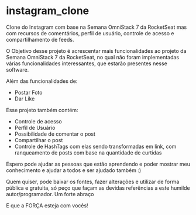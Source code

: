 # instagram_clone
Clone do Instagram com base na Semana OmniStack 7 da RocketSeat mas com recursos de comentários, perfil de usuário, controle de acesso e compartilhamento de feeds.

O Objetivo desse projeto é acrescentar mais funcionalidades ao projeto da Semana OmniStack 7 da RocketSeat, no qual não foram implementadas várias funcionalidades interessantes, que estarão presentes nesse software.

Além das funcionalidades de:
* Postar Foto
* Dar Like

Esse projeto também contém:

* Controle de acesso
* Perfil de Usuário
* Possibilidade de comentar o post
* Compartilhar o post
* Controle de HashTags com elas sendo transformadas em link, com ranqueamento de posts com base na quantidade de curtidas

Espero pode ajudar as pessoas que estão aprendendo e poder mostrar meu conhecimento e ajudar a todos e ser ajudado também :)

Quem quiser, pode baixar os fontes, fazer alterações e utilizar de forma pública e gratuita, só peço que façam as devidas referências a este humilde autor/programador.
Um forte abraço 

E que a FORÇA esteja com vocês!
